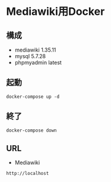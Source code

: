 # Mediawiki用Docker

## 構成
- mediawiki 1.35.11
- mysql 5.7.28
- phpmyadmin latest


## 起動
```
docker-compose up -d
```

## 終了
```
docker-compose down
```

## URL
- Mediawiki
```
http://localhost
```